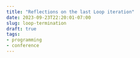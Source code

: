 ```yaml
---
title: "Reflections on the last Loop iteration"
date: 2023-09-23T22:20:01-07:00
slug: loop-termination
draft: true
tags:
- programming
- conference
---
```


